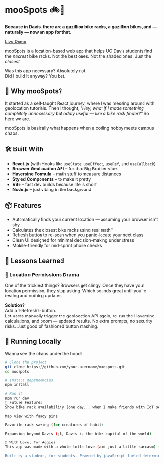 # mooSpots 🚲📍

**Because in Davis, there are a gazillion bike racks, a gazillion bikes, and — naturally — now an app for that.**

[Live Demo](https://moospots.vercel.app)

mooSpots is a location-based web app that helps UC Davis students find the *nearest* bike racks. Not the best ones. Not the shaded ones. Just the *closest*. 

Was this app necessary? Absolutely not.  
Did I build it anyway? You bet.

## 🤔 Why mooSpots?

It started as a self-taught React journey, where I was messing around with geolocation tutorials. Then I thought, *"Hey, what if I made something completely unnecessary but oddly useful — like a bike rack finder?"* So here we are.

mooSpots is basically what happens when a coding hobby meets campus chaos.

## 🛠️ Built With

- **React.js** (with Hooks like `useState`, `useEffect`, `useRef`, and `useCallback`)
- **Browser Geolocation API** – for that Big Brother vibe
- **Haversine Formula** – math stuff to measure distances
- **Styled Components** – to make it pretty
- **Vite** – fast dev builds because life is short
- **Node.js** – just vibing in the background

## 📦 Features

- Automatically finds your current location — assuming your browser isn't shy
- Calculates the closest bike racks using real math™
- Refresh button to re-scan when you panic-locate your next class
- Clean UI designed for minimal decision-making under stress
- Mobile-friendly for mid-sprint phone checks

## 🧠 Lessons Learned

### 🚫 Location Permissions Drama

One of the trickiest things? Browsers get clingy. Once they have your location permission, they stop asking. Which sounds great until you're testing and nothing updates.

**Solution?**  
Add a ✨Refresh✨ button.  
Let users manually trigger the geolocation API again, re-run the Haversine calculations, and boom — updated results. No extra prompts, no security risks. Just good ol' fashioned button mashing.

## 🧪 Running Locally

Wanna see the chaos under the hood?

```bash
# Clone the project
git clone https://github.com/your-username/moospots.git
cd moospots

# Install dependencies
npm install

# Run it
npm run dev
🔮 Future Features
Show bike rack availability (one day... when I make friends with IoT sensors)

Map view with fancy pins

Favorite rack saving (for creatures of habit)

Expansion beyond Davis (jk, Davis is the bike capital of the world)

💙 With Love, For Aggies
This app was made with a whole lotta love (and just a little sarcasm) for the UC Davis community. Because let’s be honest — between navigating construction, cows, and overdue essays — finding a bike rack shouldn't be a crisis.

Built by a student, for students. Powered by javaScript-fueled determination, a borderline unhealthy love of React and a passionate hatred for CSS.
